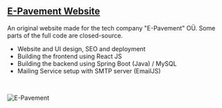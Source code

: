 ## [E-Pavement Website](https://e-pavement.eu/)

An original website made for the tech company "E-Pavement" OÜ. Some parts of the full code are closed-source.
  - Website and UI design, SEO and deployment
  - Building the frontend using React JS
  - Building the backend using Spring Boot (Java) / MySQL
  - Mailing Service setup with SMTP server (EmailJS)

<br />

![E-Pavement](https://user-images.githubusercontent.com/101115439/226381358-f451b102-7cdf-4bb7-8b76-ce091af9b245.png)
